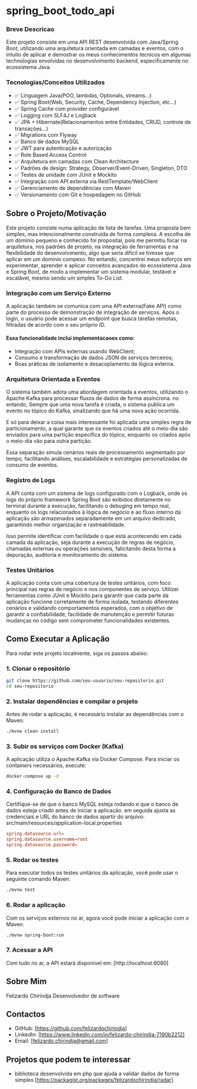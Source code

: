 # spring_boot_todo_api

### Breve Descricao

Este projeto consiste em uma API REST desenvolvida com Java/Spring Boot, utilizando uma arquitetura orientada em camadas e eventos, com o intuito de aplicar e demostrar os meus conhecimentos tecnicos em algumas technologias envolvidas no desenvolvimento backend, especificamente no ecossistema Java.


### Tecnologias/Conceitos Utilizados

- ✅ Linguagem Java(POO, lambdas, Optionals, streams...)
- ✅ Spring Boot(Web, Security, Cache, Dependency Injection, etc...)
- ✅ Spring Cache com provider configurável
- ✅ Logging com SLF4J e Logback
- ✅ JPA + Hibernate(Relacionamentos entre Entidades, CRUD, controle de transações...)
- ✅ Migrations com Flyway
- ✅ Banco de dados MySQL
- ✅ JWT para autenticação e autorização
- ✅ Role Based Access Control
- ✅ Arquitetura em camadas com Clean Architecture
- ✅ Padrões de design: Strategy, Observer/Event-Driven, Singleton, DTO
- ✅ Testes de unidade com JUnit e Mockito
- ✅ Integração com API externa via RestTemplate/WebClient
- ✅ Gerenciamento de dependências com Maven
- ✅ Versionamento com Git e hospedagem no GitHub


## Sobre o Projeto/Motivação

Este projeto consiste numa aplicação de lista de tarefas. Uma proposta bem simples, mas intencionalmente construida de forma complexa. A escolha de um domínio pequeno e conhecido foi proposital, pois me permitiu focar na arquitetura, nos padrões de projeto, na integração de ferramentas e na flexibilidade do desenvolvimento, algo que seria dificil se tivesse que aplicar em um dominio compexo. No entando, concentrei meus esforços em experimentar, aprender e aplicar conceitos avançados do ecossistema Java e Spring Boot, de modo a implementar um sistema modular, testável e escalável, mesmo sendo um simples To-Do List.


### Integração com um Serviço Externo

A aplicação também se comunica com uma API externa(Fake API) como parte do processo de demonstração de integração de serviços. Após o login, o usuário pode acessar um endpoint que busca tarefas remotas, filtradas de acordo com o seu próprio ID.


#### Essa funcionalidade inclui implementacaoes como:
- Integração com APIs externas usando WebClient;
- Consumo e transformação de dados JSON de serviços terceiros;
- Boas práticas de isolamento e desacoplamento da lógica externa.


### Arquitetura Orientada a Eventos

O sistema também adota uma abordagem orientada a eventos, utilizando o Apache Kafka para processar fluxos de dados de forma assíncrona. no entando, Sempre que uma nova tarefa é criada, o sistema publica um evento no tópico do Kafka, sinalizando que há uma nova ação ocorrida.

E só para deixar a coisa mais interessante foi aplicada uma simples regra de particionamento, a qual garante que os eventos criados até o meio-dia são enviados para uma partição específica do tópico, enquanto os criados após o meio-dia vão para outra partição.

Essa separação simula cenários reais de processamento segmentado por tempo, facilitando análises, escalabilidade e estratégias personalizadas de consumo de eventos.


### Registro de Logs

A API conta com um sistema de logs configurado com o Logback, onde os logs do próprio framework Spring Boot são exibidos diretamente no terminal durante a execução, facilitando o debuging em tempo real,  enquanto os logs relacionados à lógica de negócio e ao fluxo interno da aplicação são armazenados separadamente em um arquivo dedicado, garantindo melhor organização e rastreabilidade.

Isso permite identificar com facilidade o que está acontecendo em cada camada da aplicação, seja durante a execução de regras de negócio, chamadas externas ou operações sensíveis, falicitando desta forma a depuração, auditoria e monitoramento do sistema.


### Testes Unitários

A aplicação conta com uma cobertura de testes unitários, com foco principal nas regras de negócio e nos componentes de serviço. Utilizei ferramentas como JUnit e Mockito para garantir que cada parte da aplicação funcione corretamente de forma isolada, testando diferentes cenários e validando comportamentos esperados, com o objetivo de garantir a confiabilidade, facilidade de manutenção e permitir futuras mudanças no código sem comprometer funcionalidades existentes.


## Como Executar a Aplicação

Para rodar este projeto localmente, siga os passos abaixo:

### 1. Clonar o repositório

```bash
git clone https://github.com/seu-usuario/seu-repositorio.git
cd seu-repositorio
```

### 2. Instalar dependências e compilar o projeto

Antes de rodar a aplicação, é necessário instalar as dependências com o Maven:
```bash
./mvnw clean install
```

### 3. Subir os serviços com Docker (Kafka)

A aplicação utiliza o Apache Kafka via Docker Compose. Para iniciar os containers necessários, execute:
```bash
docker-compose up -d
```

### 4. Configuração do Banco de Dados

Certifique-se de que o banco MySQL esteja rodando e que o banco de dados esteja criado antes de iniciar a aplicação. em seguida ajusta as credenciais e URL do banco de dados apartir do arquivo: src/main/resources/application-local.properties

```conf
spring.datasource.url=
spring.datasource.username=root
spring.datasource.password=
```

### 5. Rodar os testes

Para executar todos os testes unitários da aplicação, você pode usar o seguinte comando Maven:
```bash
./mvnw test
```

### 6. Rodar a aplicação

Com os serviços externos no ar, agora você pode iniciar a aplicação com o Maven:
```bash
./mvnw spring-boot:run
```

### 7. Acessar a API

Com tudo no ar, a API estará disponível em:
[http://localhost:8080]


## Sobre Mim

Felizardo Chirindja
Desenvolvedor de software

## Contactos

- GitHub: [https://github.com/felizardochirindja]
- LinkedIn: [https://www.linkedin.com/in/felizardo-chirindja-7190b2212]
- Email: [felizardo.chirindja@gmail.com]

## Projetos que podem te interessar

- biblioteca desenvolvida em php que ajuda a validar dados de forma simples
[https://packagist.org/packages/felizardochirindja/radar]
 